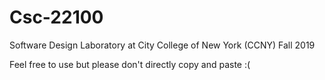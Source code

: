 # Csc-22100
Software Design Laboratory at City College of New York (CCNY) Fall 2019

Feel free to use but please don't directly copy and paste :(
